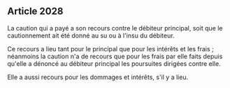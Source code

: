 Article 2028
----
La caution qui a payé a son recours contre le débiteur principal, soit que le
cautionnement ait été donné au su ou à l'insu du débiteur.

Ce recours a lieu tant pour le principal que pour les intérêts et les frais ;
néanmoins la caution n'a de recours que pour les frais par elle faits depuis
qu'elle a dénoncé au débiteur principal les poursuites dirigées contre elle.

Elle a aussi recours pour les dommages et intérêts, s'il y a lieu.
